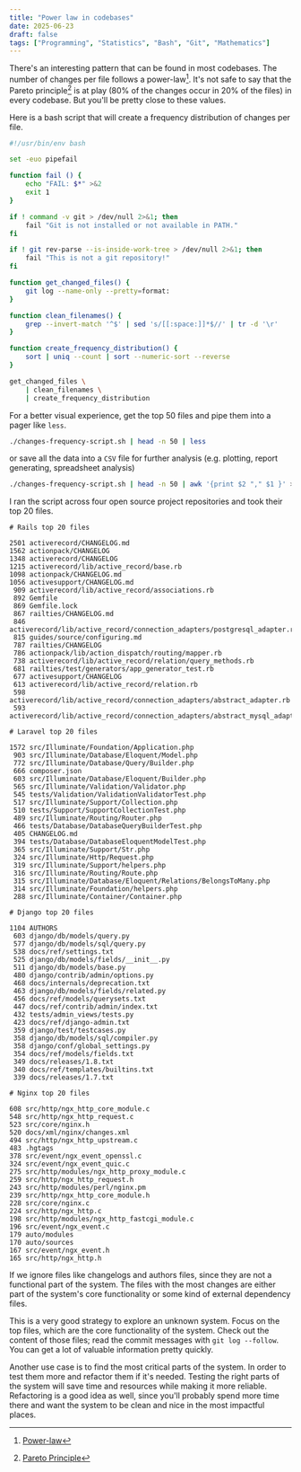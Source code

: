 ```yaml
---
title: "Power law in codebases"
date: 2025-06-23
draft: false
tags: ["Programming", "Statistics", "Bash", "Git", "Mathematics"]
---
```


There's an interesting pattern that can be found in most codebases. The number of
changes per file follows a power-law[^1]. It's not safe to say that the Pareto
principle[^2] is at play (80% of the changes occur in 20% of the files) in
every codebase. But you'll be pretty close to these values.

Here is a bash script that will create a frequency distribution of changes per
file.

```bash
#!/usr/bin/env bash

set -euo pipefail

function fail () {
    echo "FAIL: $*" >&2
    exit 1
}

if ! command -v git > /dev/null 2>&1; then
    fail "Git is not installed or not available in PATH."
fi

if ! git rev-parse --is-inside-work-tree > /dev/null 2>&1; then
    fail "This is not a git repository!"
fi

function get_changed_files() {
    git log --name-only --pretty=format:
}

function clean_filenames() {
    grep --invert-match '^$' | sed 's/[[:space:]]*$//' | tr -d '\r'
}

function create_frequency_distribution() {
    sort | uniq --count | sort --numeric-sort --reverse
}

get_changed_files \
    | clean_filenames \
    | create_frequency_distribution
```

For a better visual experience, get the top 50 files and pipe them into a pager
like `less`.

``` bash
./changes-frequency-script.sh | head -n 50 | less
```

or save all the data into a `CSV` file for further analysis (e.g. plotting, report
generating, spreadsheet analysis) 

``` bash
./changes-frequency-script.sh | head -n 50 | awk '{print $2 "," $1 }' >> changes_frequency_file.csv
```

I ran the script across four open source project repositories and took their
top 20 files.

```csv
# Rails top 20 files

2501 activerecord/CHANGELOG.md
1562 actionpack/CHANGELOG
1348 activerecord/CHANGELOG
1215 activerecord/lib/active_record/base.rb
1098 actionpack/CHANGELOG.md
1056 activesupport/CHANGELOG.md
 909 activerecord/lib/active_record/associations.rb
 892 Gemfile
 869 Gemfile.lock
 867 railties/CHANGELOG.md
 846 activerecord/lib/active_record/connection_adapters/postgresql_adapter.rb
 815 guides/source/configuring.md
 787 railties/CHANGELOG
 786 actionpack/lib/action_dispatch/routing/mapper.rb
 738 activerecord/lib/active_record/relation/query_methods.rb
 681 railties/test/generators/app_generator_test.rb
 677 activesupport/CHANGELOG
 613 activerecord/lib/active_record/relation.rb
 598 activerecord/lib/active_record/connection_adapters/abstract_adapter.rb
 593 activerecord/lib/active_record/connection_adapters/abstract_mysql_adapter.rb
```

```csv
# Laravel top 20 files

1572 src/Illuminate/Foundation/Application.php
 903 src/Illuminate/Database/Eloquent/Model.php
 772 src/Illuminate/Database/Query/Builder.php
 666 composer.json
 603 src/Illuminate/Database/Eloquent/Builder.php
 565 src/Illuminate/Validation/Validator.php
 545 tests/Validation/ValidationValidatorTest.php
 517 src/Illuminate/Support/Collection.php
 510 tests/Support/SupportCollectionTest.php
 489 src/Illuminate/Routing/Router.php
 466 tests/Database/DatabaseQueryBuilderTest.php
 405 CHANGELOG.md
 394 tests/Database/DatabaseEloquentModelTest.php
 365 src/Illuminate/Support/Str.php
 324 src/Illuminate/Http/Request.php
 319 src/Illuminate/Support/helpers.php
 316 src/Illuminate/Routing/Route.php
 315 src/Illuminate/Database/Eloquent/Relations/BelongsToMany.php
 314 src/Illuminate/Foundation/helpers.php
 288 src/Illuminate/Container/Container.php
```

```csv
# Django top 20 files

1104 AUTHORS
 603 django/db/models/query.py
 577 django/db/models/sql/query.py
 538 docs/ref/settings.txt
 525 django/db/models/fields/__init__.py
 511 django/db/models/base.py
 480 django/contrib/admin/options.py
 468 docs/internals/deprecation.txt
 463 django/db/models/fields/related.py
 456 docs/ref/models/querysets.txt
 447 docs/ref/contrib/admin/index.txt
 432 tests/admin_views/tests.py
 423 docs/ref/django-admin.txt
 359 django/test/testcases.py
 358 django/db/models/sql/compiler.py
 358 django/conf/global_settings.py
 354 docs/ref/models/fields.txt
 349 docs/releases/1.8.txt
 340 docs/ref/templates/builtins.txt
 339 docs/releases/1.7.txt
```

``` csv
# Nginx top 20 files

608 src/http/ngx_http_core_module.c
548 src/http/ngx_http_request.c
523 src/core/nginx.h
520 docs/xml/nginx/changes.xml
494 src/http/ngx_http_upstream.c
483 .hgtags
378 src/event/ngx_event_openssl.c
324 src/event/ngx_event_quic.c
275 src/http/modules/ngx_http_proxy_module.c
259 src/http/ngx_http_request.h
243 src/http/modules/perl/nginx.pm
239 src/http/ngx_http_core_module.h
228 src/core/nginx.c
224 src/http/ngx_http.c
198 src/http/modules/ngx_http_fastcgi_module.c
196 src/event/ngx_event.c
179 auto/modules
170 auto/sources
167 src/event/ngx_event.h
165 src/http/ngx_http.h
```

If we ignore files like changelogs and authors files, since they are not a
functional part of the system. The files with the most changes are either part of
the system's core functionality or some kind of external dependency files.

This is a very good strategy to explore an unknown system. Focus on the top
files, which are the core functionality of the system. Check out the content of
those files; read the commit messages with `git log --follow`. You can get a
lot of valuable information pretty quickly.

Another use case is to find the most critical parts of the system. In order to
test them more and refactor them if it's needed. Testing the right parts of the
system will save time and resources while making it more reliable. Refactoring
is a good idea as well, since you'll probably spend more time there and want
the system to be clean and nice in the most impactful places.


[^1]: [Power-law](https://en.wikipedia.org/wiki/Power_law)
[^2]: [Pareto Principle](https://en.wikipedia.org/wiki/Pareto_principle)
